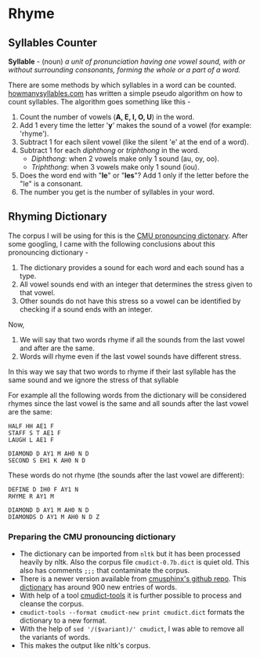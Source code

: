# Rhyme

## Syllables Counter

**Syllable** - (noun) *a unit of pronunciation having one vowel sound, with or without surrounding consonants, forming the whole or a part of a word.*

There are some methods by which syllables in a word can be counted. [howmanysyllables.com](https://www.howmanysyllables.com/howtocountsyllables) has written a simple pseudo algorithm on how to count syllables.
The algorithm goes something like this -

1. Count the number of vowels (**A, E, I, O, U**) in the word.
2. Add 1 every time the letter '**y**' makes the sound of a vowel (for example: 'rhyme').
3. Subtract 1 for each silent vowel (like the silent 'e' at the end of a word).
4. Subtract 1 for each *diphthong* or *triphthong* in the word.
   * *Diphthong*: when 2 vowels make only 1 sound (au, oy, oo).
   * *Triphthong*: when 3 vowels make only 1 sound (iou).
5. Does the word end with "**le**" or "**les**"? Add 1 only if the letter before the "le" is a consonant.
6. The number you get is the number of syllables in your word.

## Rhyming Dictionary

The corpus I will be using for this is the [CMU pronouncing dictonary](http://www.speech.cs.cmu.edu/cgi-bin/cmudict?in=&stress=-s).
After some googling, I came with the following conclusions about this pronouncing dictionary -

1. The dictionary provides a sound for each word and each sound has a type.
2. All vowel sounds end with an integer that determines the stress given to that vowel.
3. Other sounds do not have this stress so a vowel can be identified by checking if a sound ends with an integer.

Now,

1. We will say that two words rhyme if all the sounds from the last vowel and after are the same.
2. Words will rhyme even if the last vowel sounds have different stress.

In this way we say that two words to rhyme if their last syllable has the same sound and we ignore the stress of that syllable

For example all the following words from the dictionary will be considered rhymes since the
last vowel is the same and all sounds after the last vowel are the same:

```text
HALF HH AE1 F
STAFF S T AE1 F
LAUGH L AE1 F
```

```text
DIAMOND D AY1 M AH0 N D
SECOND S EH1 K AH0 N D
```

These words do not rhyme (the sounds after the last vowel are different):

```text
DEFINE D IH0 F AY1 N
RHYME R AY1 M
```

```text
DIAMOND D AY1 M AH0 N D
DIAMONDS D AY1 M AH0 N D Z
```

### Preparing the CMU pronouncing dictionary

* The dictionary can be imported from `nltk` but it has been processed heavily by nltk. Also the corpus file `cmudict-0.7b.dict` is quiet old. This also has comments `;;;` that contaminate the corpus.
* There is a newer version available from [cmusphinx's github repo](https://github.com/cmusphinx/cmudict). This [dictionary](https://github.com/cmusphinx/cmudict/blob/master/cmudict.dict) has around 900 new entries of words.
* With help of a tool [cmudict-tools](https://github.com/rhdunn/cmudict-tools) it is further possible to process and cleanse the corpus.
* `cmudict-tools --format cmudict-new print cmudict.dict` formats the dictionary to a new format.
* With the help of `sed '/($variant)/' cmudict`, I was able to remove all the variants of words.
* This makes the output like nltk's corpus.
